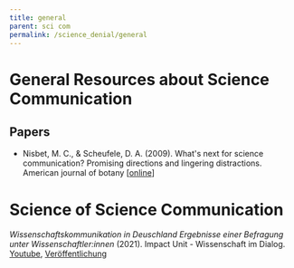 ```yaml
---
title: general
parent: sci com
permalink: /science_denial/general
---
```



# General Resources about Science Communication


## Papers

* Nisbet, M. C., & Scheufele, D. A. (2009). What's next for science communication? Promising directions and lingering distractions. American journal of botany [[online](https://doi.org/10.3732/ajb.0900041)]


# Science of Science Communication

*Wissenschaftskommunikation in Deuschland Ergebnisse einer Befragung unter Wissenschaftler:innen* (2021). Impact Unit - Wissenschaft im Dialog.
[Youtube](https://youtu.be/Bu8LCVuejSE), 
[Veröffentlichung](https://www.wissenschaft-im-dialog.de/fileadmin/user_upload/Projekte/Impact_Unit/Dokumente/2021_WisskommBefragung_Ergebnisbroschuere_WiD_DZHW_NaWik.pdf)
